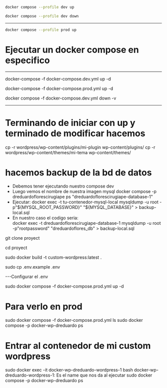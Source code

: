 ```bash
docker compose --profile dev up
```
```bash
docker compose --profile dev down
```
---
```bash
docker compose --profile prod up
```

# Ejecutar un docker compose en especifico
---
docker-compose -f docker-compose.dev.yml up -d

docker-compose -f docker-compose.prod.yml up -d

<!-- Bajar compose -->
docker compose -f docker-compose.dev.yml down -v


--- 
# Terminando de iniciar con up y terminado de modificar hacemos
cp -r wordpress/wp-content/plugins/mi-plugin wp-content/plugins/
cp -r wordpress/wp-content/themes/mi-tema wp-content/themes/

# hacemos backup de la bd de datos
- Debemos tener ejecutando nuestro compose dev
- Luego vemos el nombre de nuestra imagen mysql
  docker compose -p dreduardoflorescirugiape ps
  "dreduardoflorescirugiape-database-1"
- Ejecutar:
docker exec -t tu-contenedor-mysql-local mysqldump -u root -p"${MYSQL_ROOT_PASSWORD}" "${MYSQL_DATABASE}" > backup-local.sql  
- En nuestro caso el codigo seria:  
docker exec -t dreduardoflorescirugiape-database-1 mysqldump -u root -p"rootpassword" "dreduardoflores_db" > backup-local.sql


<!-- # Desde la raíz de tu proyecto (donde está el Dockerfile)
docker build -t custom-wordpress:latest . -->

<!-- EN SERVER -->
git clone proyect

cd proyect

sudo docker build -t custom-wordpress:latest .

sudo cp .env.example .env

---Configurar el .env

sudo docker compose -f docker-compose.prod.yml up -d

# Para verlo en prod
sudo docker compose -f docker-compose.prod.yml ls
sudo docker compose -p docker-wp-dreduardo ps

# Entrar al contenedor de mi custom wordpress
sudo docker exec -it docker-wp-dreduardo-wordpress-1 bash
docker-wp-dreduardo-wordpress-1: Es el name que nos da al ejecutar 
                                sudo docker compose -p docker-wp-dreduardo ps



